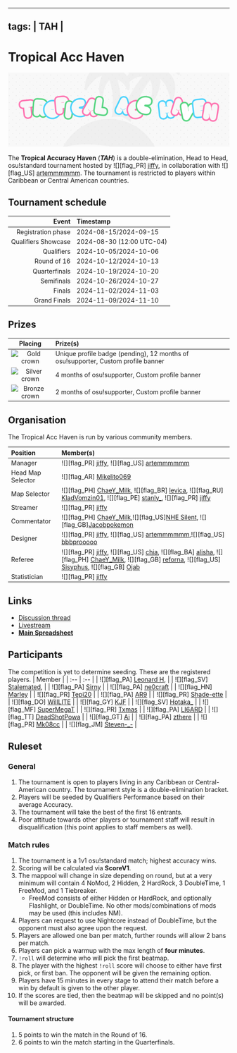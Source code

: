  ---
tags:
| TAH |
---

# Tropical Acc Haven

![TAH logo](img/banner.png) <!-- replace "logo" with "banner" if that suits the image better -->

The **Tropical Accuracy Haven** (***TAH***) is a double-elimination, Head to Head, osu!standard tournament hosted by ![][flag_PR] [jiffy](https://osu.ppy.sh/users/16732161), in collaboration with ![][flag_US] [artemmmmmm](https://osu.ppy.sh/users/30604059). The tournament is restricted to players within Caribbean or Central American countries.

## Tournament schedule

| Event | Timestamp |
| --: | :-- |
| Registration phase | 2024-08-15/2024-09-15 |
| Qualifiers Showcase | 2024-08-30 (12:00 UTC-04)
| Qualifiers | 2024-10-05/2024-10-06 |
| Round of 16 | 2024-10-12/2024-10-13 |
| Quarterfinals | 2024-10-19/2024-10-20 |
| Semifinals | 2024-10-26/2024-10-27 |
| Finals | 2024-11-02/2024-11-03 |
| Grand Finals | 2024-11-09/2024-11-10 |

## Prizes

| Placing | Prize(s) |
| :-: | :-- |
| ![Gold crown](/wiki/shared/crown-gold.png "1st place") | Unique profile badge (pending), 12 months of osu!supporter, Custom profile banner |
| ![Silver crown](/wiki/shared/crown-silver.png "2nd place") | 4 months of osu!supporter, Custom profile banner |
| ![Bronze crown](/wiki/shared/crown-bronze.png "3rd place") | 2 months of osu!supporter, Custom profile banner |

<!--- BADGE NOT AVAILABLE ![](img/badge.jpg "TAH winner badge") --->

## Organisation

The Tropical Acc Haven is run by various community members.

| Position | Member(s) |
| :-- | :-- |
| Manager |![][flag_PR] [jiffy](https://osu.ppy.sh/users/16732161), ![][flag_US] [artemmmmmm](https://osu.ppy.sh/users/30604059) | 
 | Head Map Selector | ![][flag_AR] [Mikelito069](https://osu.ppy.sh/users/13714351) |
| Map Selector | ![][flag_PH] [ChaeY_Milk](https://osu.ppy.sh/users/10383440), ![][flag_BR] [levica](https://osu.ppy.sh/users/26626040), ![][flag_RU] [KladVomzin01](https://osu.ppy.sh/users/11801407), ![][flag_PE] [stanly_](https://osu.ppy.sh/users/16952330), ![][flag_PR] [jiffy](https://osu.ppy.sh/users/16732161) |
| Streamer | ![][flag_PR] [jiffy](https://osu.ppy.sh/users/16732161) |
| Commentator | ![][flag_PH] [ChaeY_Milk](https://osu.ppy.sh/users/10383440),![][flag_US][NHE Silent](https://osu.ppy.sh/users/20345199), ![][flag_GB][Jacobpokemon](https://osu.ppy.sh/users/32566607) |
| Designer |  ![][flag_PR] [jiffy](https://osu.ppy.sh/users/16732161), ![][flag_US] [artemmmmmm](https://osu.ppy.sh/users/30604059),![][flag_US] [bbbprooooo](https://osu.ppy.sh/users/32401284)  |
| Referee | ![][flag_PR] [jiffy](https://osu.ppy.sh/users/16732161), ![][flag_US] [chia](https://osu.ppy.sh/users/16605757), ![][flag_BA] [alisha](https://osu.ppy.sh/users/29031839/osu), ![][flag_PH] [ChaeY_Milk](https://osu.ppy.sh/users/10383440/osu), ![][flag_GB] [reforna](https://osu.ppy.sh/users/16199365/osu), ![][flag_US] [Sisyphus](https://osu.ppy.sh/users/20345199/osu), ![][flag_GB] [Ojab](https://osu.ppy.sh/users/32566607/osu) |
| Statistician | ![][flag_PR] [jiffy](https://osu.ppy.sh/users/16732161) |

<!-- | Example | ::{ flag=AU }:: [peppy](https://osu.ppy.sh/users/2), ::{ flag=AU }:: [BanchoBot](https://osu.ppy.sh/users/3) | -->

## Links

- [Discussion thread](https://osu.ppy.sh/community/forums/topics/1964188?n=1)
- [Livestream](https://twitch.tv/aceski2)
- **[Main Spreadsheet](https://docs.google.com/spreadsheets/d/1_weWOqmHDcsuDAx99-MHGscnmfNzocRXghLoTP7kLdo/edit?gid=975130183#gid=975130183)**

## Participants

The competition is yet to determine seeding. These are the registered players.
| Member |
| :-- | :-- |
| ![][flag_PA] [Leonard H](https://osu.ppy.sh/users/11562243/osu), |
| ![][flag_SV] [Stalemated](https://osu.ppy.sh/users/10936276/osu), |
| ![][flag_PA] [Sirny](https://osu.ppy.sh/users/18962732/osu) |
| ![][flag_PA] [ne0craft](https://osu.ppy.sh/users/17545095/osu) |
| ![][flag_HN] [Marley](https://osu.ppy.sh/users/20681109/osu) |
| ![][flag_PR] [Tepi20](https://osu.ppy.sh/users/9480554/osu) |
| ![][flag_PA] [AR9](https://osu.ppy.sh/users/5136821/osu) |
| ![][flag_PR] [Shade-ette](https://osu.ppy.sh/users/15726597/osu) |
| ![][flag_DO] [WillLITE](https://osu.ppy.sh/users/6677788/osu) |
| ![][flag_GY] [KJF](https://osu.ppy.sh/users/1156813/osu) |
| ![][flag_SV] [Hotaka_](https://osu.ppy.sh/users/10575848/osu) |
| ![][flag_MF] [SuperMegaT](https://osu.ppy.sh/users/22761224/osu) |
| ![][flag_PR] [Txmas](https://osu.ppy.sh/users/11933573/osu) |
| ![][flag_PA] [LI6ARD](https://osu.ppy.sh/users/20380990/osu) |
| ![][flag_TT] [DeadShotPowa](https://osu.ppy.sh/users/21080822/osu) |
| ![][flag_GT] [Ai](https://osu.ppy.sh/users/12078347/osu) |
| ![][flag_PA] [zthere](https://osu.ppy.sh/users/11562243/osu) |
| ![][flag_PR] [Mk08cc](https://osu.ppy.sh/users/18210753/osu) |
| ![][flag_JM] [Steven-_-](https://osu.ppy.sh/users/23072118/osu) |

## Ruleset

### General
1. The tournament is open to players living in any Caribbean or Central-American country. The tournament style is a double-elimination bracket.
3. Players will be seeded by Qualifiers Performance based on their average Accuracy.
4. The tournament will take the best of the first 16 entrants.
5. Poor attitude towards other players or tournament staff will result in disqualification (this point applies to staff members as well).
   
### Match rules

1. The tournament is a 1v1 osu!standard match; highest accuracy wins.
2. Scoring will be calculated via **ScoreV1**.
3. The mappool will change in size depending on round, but at a very minimum will contain 4 NoMod, 2 Hidden, 2 HardRock, 3 DoubleTime, 1 FreeMod, and 1 Tiebreaker.
   - FreeMod consists of either Hidden or HardRock, and optionally Flashlight, or DoubleTime. No other mods/combinations of mods may be used (this includes NM).
4. Players can request to use Nightcore instead of DoubleTime, but the opponent must also agree upon the request.
5. Players are allowed one ban per match, further rounds will allow 2 bans per match.
6. Players can pick a warmup with the max length of **four minutes**.
7. `!roll` will determine who will pick the first beatmap.
8. The player with the highest `!roll` score will choose to either have first pick, or first ban. The opponent will be given the remaining option.
9. Players have 15 minutes in every stage to attend their match before a win by default is given to the other player.
10. If the scores are tied, then the beatmap will be skipped and no point(s) will be awarded.

  
#### Tournament structure
1. 5 points to win the match in the Round of 16.
2. 6 points to win the match starting in the Quarterfinals.



